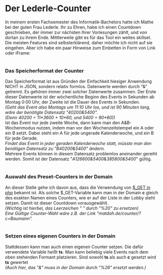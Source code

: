<h1>Der Lederle-Counter</h1>
In meinem ersten Fachsemester des Informatik-Bachelors hatte ich Mathe bei der guten Frau Lederle. 
Ihr zu Ehren, habe ich einen Countdown geschrieben, der immer zur nächsten Ihrer Vorlesungen zählt, und von dortan zu ihrem Ende.
Mittlerweile gibt es für das Tool ein weites skillset. Die meisten Features sind selbsterklärend, daher möchte ich nicht auf sie eingehen. 
Aber ich habe ein paar Hinweise zum Einbetten in Form von Link oder iFrame:
<br><br>
<h3>Das Speicherformat der Counter</h3>
Das Speicherformat ist aus Gründen der Einfachkeit hiesiger Anwendung NICHT in JSON, sondern relativ formlos.
Datenwerte werden durch "&" getrennt. Es gehören immer zwei solcher Datenwerte zusammen.
Der Erste dieser Datenwerte ist der wöchentliche Beginn des Events in Sekunden ab Montag 0:00 Uhr,
der Zweite ist die Dauer des Events in Sekunden.
<br><i>(Geht das Event also Montags um 11:10 Uhr los, und ist 90 Minuten lang, wäre der benötigte Datensatz "40200&5400". 
<br>(Denn 40200 = 11*3600 + 10*60, und 5400 = 90*60))</i>
<br>Ist das Event nur jede zweite Woche, dann kann man den A&B-Wochenmodus nutzen, indem man vor den Wochenzeitstempel ein A oder ein B setzt.
Dabei steht ein A für jede ungerade Kalenderwoche, und ein B für jede Gerade.
<br><i>Findet das Event in jeder geraden Kalenderwoche statt, müsste man den benötigen Datensatz zu "B40200&5400" ändern.</i>
<br>Mehrere Events können in diesem Datensatz problemlos aneinander gereiht werden. Somit ist der Datensatz "<i>A126600&5400&385800&5400</i>" gültig.
<br><br>
<h3>Auswahl des Preset-Counters in der Domain</h3>
An dieser Stelle gehe ich davon aus, dass die Verwendung von <a href=https://www.w3schools.com/php/php_superglobals_get.asp>$_GET in php</a> bekannt ist.
Als solche $_GET-Variable kann man in der Domain <b>c</b> gleich des exakten Namen eines Counters, wie er auf der Liste in der Lobby steht setzen. 
Damit ist dieser Countdown vorausgewählt.
<br><i>(Wichtig ist hierbei, das Leerzeichen " " durch "%20" zu ersetzen)
<br>Eine Gültige Counter-Wahl wäre z.B. der Link "matdoh.de/counter/?c=Baumann".</i>
<br><br>
<h3>Setzen eines eigenen Counters in der Domain</h3>
Stattdessen kann man auch einen eigenen Counter setzen. Die dafür verwendete Variable heißt <b>ts</b>. 
Man kann beliebig viele Events nach dem oben stehenden Formant platzieren.
Sind sowohl <b>ts</b> als auch <b>c</b> gesetzt wird <b>ts</b> gewertet
<br><i>(Auch hier, das "&" muss in der Domain durch "%26" ersetzt werden.)</i>
